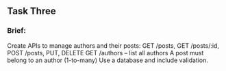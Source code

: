 ## Task Three 

### Brief:
Create APIs to manage authors and their posts:
GET /posts, GET /posts/:id, POST /posts, PUT, DELETE
GET /authors – list all authors
A post must belong to an author (1-to-many)
Use a database and include validation.
